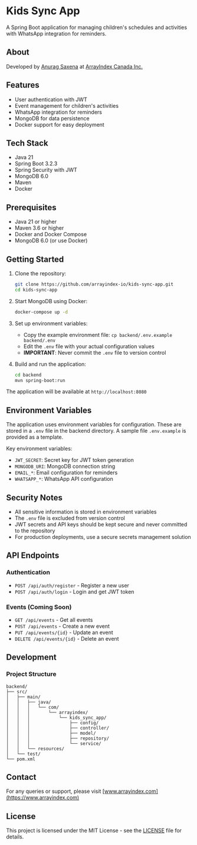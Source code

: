 # Kids Sync App

A Spring Boot application for managing children's schedules and activities with WhatsApp integration for reminders.

## About

Developed by [Anurag Saxena](https://www.arrayindex.com) at [ArrayIndex Canada Inc.](https://www.arrayindex.com)

## Features

- User authentication with JWT
- Event management for children's activities
- WhatsApp integration for reminders
- MongoDB for data persistence
- Docker support for easy deployment

## Tech Stack

- Java 21
- Spring Boot 3.2.3
- Spring Security with JWT
- MongoDB 6.0
- Maven
- Docker

## Prerequisites

- Java 21 or higher
- Maven 3.6 or higher
- Docker and Docker Compose
- MongoDB 6.0 (or use Docker)

## Getting Started

1. Clone the repository:
   ```bash
   git clone https://github.com/arrayindex-io/kids-sync-app.git
   cd kids-sync-app
   ```

2. Start MongoDB using Docker:
   ```bash
   docker-compose up -d
   ```

3. Set up environment variables:
   - Copy the example environment file: `cp backend/.env.example backend/.env`
   - Edit the `.env` file with your actual configuration values
   - **IMPORTANT**: Never commit the `.env` file to version control

4. Build and run the application:
   ```bash
   cd backend
   mvn spring-boot:run
   ```

The application will be available at `http://localhost:8080`

## Environment Variables

The application uses environment variables for configuration. These are stored in a `.env` file in the backend directory. A sample file `.env.example` is provided as a template.

Key environment variables:
- `JWT_SECRET`: Secret key for JWT token generation
- `MONGODB_URI`: MongoDB connection string
- `EMAIL_*`: Email configuration for reminders
- `WHATSAPP_*`: WhatsApp API configuration

## Security Notes

- All sensitive information is stored in environment variables
- The `.env` file is excluded from version control
- JWT secrets and API keys should be kept secure and never committed to the repository
- For production deployments, use a secure secrets management solution

## API Endpoints

### Authentication
- `POST /api/auth/register` - Register a new user
- `POST /api/auth/login` - Login and get JWT token

### Events (Coming Soon)
- `GET /api/events` - Get all events
- `POST /api/events` - Create a new event
- `PUT /api/events/{id}` - Update an event
- `DELETE /api/events/{id}` - Delete an event

## Development

### Project Structure
```
backend/
├── src/
│   ├── main/
│   │   ├── java/
│   │   │   └── com/
│   │   │       └── arrayindex/
│   │   │           └── kids_sync_app/
│   │   │               ├── config/
│   │   │               ├── controller/
│   │   │               ├── model/
│   │   │               ├── repository/
│   │   │               └── service/
│   │   └── resources/
│   └── test/
└── pom.xml
```

## Contact

For any queries or support, please visit [www.arrayindex.com](https://www.arrayindex.com)

## License

This project is licensed under the MIT License - see the [LICENSE](LICENSE) file for details. 